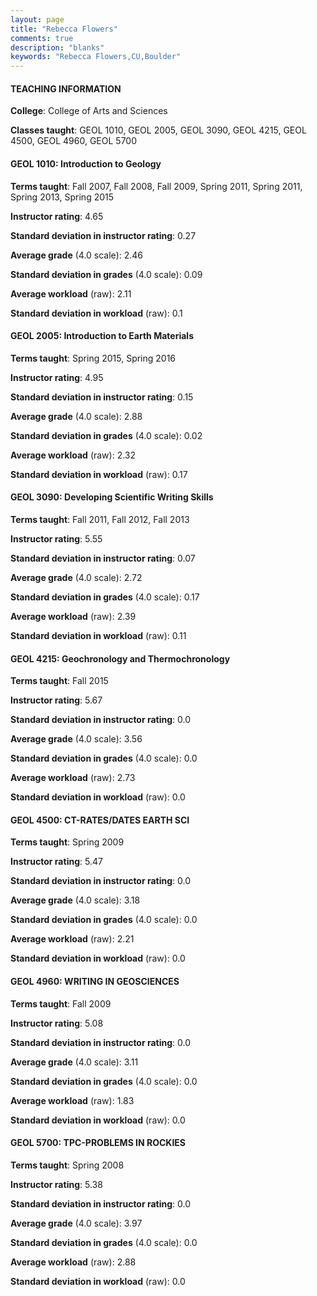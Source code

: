```yaml
---
layout: page
title: "Rebecca Flowers" 
comments: true
description: "blanks"
keywords: "Rebecca Flowers,CU,Boulder"
---
```

<head>
<script src="https://ajax.googleapis.com/ajax/libs/jquery/2.1.3/jquery.min.js"></script>
<script src="https://dl.dropboxusercontent.com/s/pc42nxpaw1ea4o9/highcharts.js?dl=0"></script>
<!-- <script src="../assets/js/highcharts.js"></script> -->
<style type="text/css">@font-face {
	font-family: "Bebas Neue";
	src: url(https://www.filehosting.org/file/details/544349/BebasNeue Regular.otf) format("opentype");
	}
	h1.Bebas { 
		font-family: "Bebas Neue", Verdana, Tahoma;
	}
</style>
</head>
	   
#### TEACHING INFORMATION

**College**: College of Arts and Sciences

**Classes taught**: GEOL 1010, GEOL 2005, GEOL 3090, GEOL 4215, GEOL 4500, GEOL 4960, GEOL 5700

#### GEOL 1010: Introduction to Geology

**Terms taught**: Fall 2007, Fall 2008, Fall 2009, Spring 2011, Spring 2011, Spring 2013, Spring 2015

**Instructor rating**: 4.65

**Standard deviation in instructor rating**: 0.27

**Average grade** (4.0 scale): 2.46

**Standard deviation in grades** (4.0 scale): 0.09

**Average workload** (raw): 2.11

**Standard deviation in workload** (raw): 0.1

#### GEOL 2005: Introduction to Earth Materials

**Terms taught**: Spring 2015, Spring 2016

**Instructor rating**: 4.95

**Standard deviation in instructor rating**: 0.15

**Average grade** (4.0 scale): 2.88

**Standard deviation in grades** (4.0 scale): 0.02

**Average workload** (raw): 2.32

**Standard deviation in workload** (raw): 0.17

#### GEOL 3090: Developing Scientific Writing Skills

**Terms taught**: Fall 2011, Fall 2012, Fall 2013

**Instructor rating**: 5.55

**Standard deviation in instructor rating**: 0.07

**Average grade** (4.0 scale): 2.72

**Standard deviation in grades** (4.0 scale): 0.17

**Average workload** (raw): 2.39

**Standard deviation in workload** (raw): 0.11

#### GEOL 4215: Geochronology and Thermochronology

**Terms taught**: Fall 2015

**Instructor rating**: 5.67

**Standard deviation in instructor rating**: 0.0

**Average grade** (4.0 scale): 3.56

**Standard deviation in grades** (4.0 scale): 0.0

**Average workload** (raw): 2.73

**Standard deviation in workload** (raw): 0.0

#### GEOL 4500: CT-RATES/DATES EARTH SCI

**Terms taught**: Spring 2009

**Instructor rating**: 5.47

**Standard deviation in instructor rating**: 0.0

**Average grade** (4.0 scale): 3.18

**Standard deviation in grades** (4.0 scale): 0.0

**Average workload** (raw): 2.21

**Standard deviation in workload** (raw): 0.0

#### GEOL 4960: WRITING IN GEOSCIENCES

**Terms taught**: Fall 2009

**Instructor rating**: 5.08

**Standard deviation in instructor rating**: 0.0

**Average grade** (4.0 scale): 3.11

**Standard deviation in grades** (4.0 scale): 0.0

**Average workload** (raw): 1.83

**Standard deviation in workload** (raw): 0.0

#### GEOL 5700: TPC-PROBLEMS IN ROCKIES

**Terms taught**: Spring 2008

**Instructor rating**: 5.38

**Standard deviation in instructor rating**: 0.0

**Average grade** (4.0 scale): 3.97

**Standard deviation in grades** (4.0 scale): 0.0

**Average workload** (raw): 2.88

**Standard deviation in workload** (raw): 0.0


